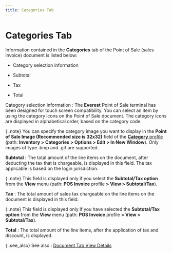 ```yaml
---
title: Categories Tab
---
```


# Categories Tab


Information contained in the **Categories**  tab of the Point of Sale (sales invoice) document is listed below:

- Category selection  information


- Subtotal
- Tax
- Total



Category selection information
: The **Everest**  Point of Sale terminal has been designed for touch screen compatibility.  You can select an item by using the category icons on the Point of Sale  document. The category icons are displayed in alphabetical order, based  on the category code.


{:.note}
You can specify the category image you want to display  in the **Point of Sale Image (Recommended 
 size is 32x32)** field of the [**Category** profile]({{site.mi_chm}}/item-profile-details/item-categories/category_profile_general_tab.html) (path: **Inventory 
 &gt; Categories &gt; Options &gt; Edit &gt; In New Window**). Only  images of type .bmp and .gif are supported.


**Subtotal**
: The total amount of the line items on the document,  after deducting the tax that is chargeable, is displayed in this field.  The tax applicable is based on the login  jurisdiction.


{:.note}
This field is displayed only if you select the **Subtotal/Tax option** from the **View**  menu (path: **POS Invoice** profile **&gt; View &gt; Subtotal/Tax**).


**Tax**
: The total amount of sales tax chargeable on the  line items on the document is displayed in this field.


{:.note}
This field is displayed only if you have selected the  **Subtotal/Tax option** from the **View** menu (path: **POS 
 Invoice** profile **&gt; View &gt; 
 Subtotal/Tax**).


**Total**
: The total amount of the line items, after the application  of tax and discount, is displayed.


{:.see_also}
See also
: [Document  Tab View Details]({{site.pos_baseurl}}/pos-trans/create-pos-doc/pos-si-profile/details/tabs-details/document_view_details_contents_pos_docs.html)
